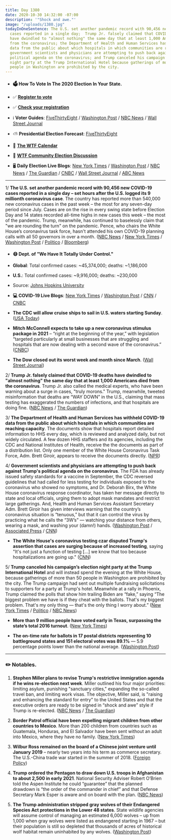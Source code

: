 ```yaml
---
title: Day 1380
date: 2020-10-30 14:32:00 -07:00
description: '"Shock and awe."'
image: "/uploads/1380.jpg"
todayInOneSentence: The U.S. set another pandemic record with 90,456 new COVID-19
  cases reported in a single day;  Trump Jr. falsely claimed that COVID-19 deaths
  have dwindled to "almost nothing" the same day that at least 1,000 Americans died
  from the coronavirus; the Department of Health and Human Services has withheld COVID-19
  data from the public about which hospitals in which communities are reaching capacity;
  government scientists and physicians are attempting to push back against Trump's
  political agenda on the coronavirus; and Trump canceled his campaign’s election
  night party at the Trump International Hotel because gatherings of more than 50
  people in Washington are prohibited by the city.
---
```


* #### 🗳 How To Vote In The 2020 Election In Your State.

* ✅ **[Register to vote](https://www.vote.org/register-to-vote/)**

* ✅ **[Check your registration](https://www.vote.org/am-i-registered-to-vote/)**

* ℹ️ **Voter Guides**: [FiveThirtyEight](https://projects.fivethirtyeight.com/how-to-vote-2020/) / [Washington Post](https://www.washingtonpost.com/elections/2020/how-to-vote/) / [NBC News](https://www.nbcnews.com/specials/plan-your-vote-state-by-state-guide-voting-by-mail-early-in-person-voting-election/index.html?cid=bc_npd_nn_ms_np-1_200816) / [Wall Street Journal](https://www.wsj.com/articles/how-to-vote-by-mail-in-every-state-11597840923)

* ⛅️ **Presidential Election Forecast**: [FiveThirtyEight](https://projects.fivethirtyeight.com/2020-election-forecast/)

* 📆 **[The WTF Calendar](https://talk.whatthefuckjusthappenedtoday.com/t/the-wtf-event-calendar/5888)**

* 💬 **[WTF Community Election Discussion](https://talk.whatthefuckjusthappenedtoday.com/t/2020-general-election-trump-vs-biden/5758)**

* 🖥 **Daily Election Live Blogs**: [New York Times](https://www.nytimes.com/live/2020/10/30/us/trump-biden-election?action=click&module=Top%20Stories&pgtype=Homepage) / [Washington Post](https://www.washingtonpost.com/elections/2020/10/30/trump-biden-live-updates/) / [NBC News](https://www.nbcnews.com/politics/2020-election/live-blog/2020-10-30-trump-biden-election-n1245315) / [The Guardian](https://www.theguardian.com/us-news/live/2020/oct/29/us-election-2020-live-updates-donald-trump-joe-biden-rally-latest-news) / [CNBC](https://www.cnbc.com/2020/10/30/election-2020-live-updates.html) / [Wall Street Journal](https://www.wsj.com/livecoverage/latest-updates/election-live-updates-trump-biden?mod=hp_theme_election-2020-ribbon) / [ABC News](https://abcnews.go.com/Politics/live-updates/2020-election-campaign/?id=73917428)

---

1/ **The U.S. set another pandemic record with 90,456 new COVID-19 cases reported in a single day – set hours after the U.S. logged its 9 millionth coronavirus case**. The country has reported more than 540,000 new coronavirus cases in the past week – the most for any seven-day period since July. Cases are on the rise in every swing state before Election Day and 14 states recorded all-time highs in new cases this week – the most of the pandemic. Trump, meanwhile, has continued to baselessly claim that "we are rounding the turn" on the pandemic. Pence, who chairs the White House’s coronavirus task force, hasn't attended his own COVID-19 planning calls with all 50 governors in over a month. ([NBC News](https://www.nbcnews.com/news/us-news/u-s-records-more-90-000-covid-19-cases-one-n1245450) / [New York Times](https://www.nytimes.com/interactive/2020/10/30/us/us-covid-case-record.html) / [Washington Post](https://www.washingtonpost.com/graphics/2020/elections/swing-states-covid-cases/) / [Politico](https://www.politico.com/news/2020/10/29/pence-absent-coronavirus-calls-433637) / [Bloomberg](https://www.bloomberg.com/news/articles/2020-10-30/record-14-states-hit-covid-peaks-as-surge-spreads-coast-to-coast?sref=MIBMEEoj))

* #### 😷 Dept. of "We Have It Totally Under Control."

* **Global**: Total confirmed cases: \~45,374,000; deaths: \~1,186,000

* **U.S.**: Total confirmed cases: \~9,916,000; deaths: \~230,000

* Source: [Johns Hopkins University](https://coronavirus.jhu.edu/map.html)

* **💻 COVID-19 Live Blogs**: [New York Times](https://www.nytimes.com/live/2020/10/30/world/covid-19-coronavirus-updates?action=click&module=Top%20Stories&pgtype=Homepage) / [Washington Post](https://www.washingtonpost.com/nation/2020/10/30/coronavirus-covid-live-updates-us/) / [CNN](https://www.cnn.com/world/live-news/coronavirus-pandemic-10-30-20-intl/index.html) / [CNBC](https://www.cnbc.com/2020/10/30/coronavirus-live-updates-latest-news-on-the-covid-19-pandemic.html)

* **The CDC will allow cruise ships to sail in U.S. waters starting Sunday**. ([USA Today](https://www.usatoday.com/story/travel/cruises/2020/10/30/cdc-lifts-no-sail-order-issues-framework-conditional-sailing/6051655002/))

* **Mitch McConnell expects to take up a new coronavirus stimulus package in 2021** – “right at the beginning of the year,” with legislation “targeted particularly at small businesses that are struggling and hospitals that are now dealing with a second wave of the coronavirus.” ([CNBC](https://www.cnbc.com/2020/10/30/coronavirus-stimulus-update-pelosi-mcconnell-and-trump-talk-relief-deal.html))

* **The Dow closed out its worst week and month since March**. ([Wall Street Journal](https://www.wsj.com/articles/global-stock-markets-dow-update-10-30-2020-11604046237?mod=hp_lead_pos1))

2/ **Trump Jr. falsely claimed that COVID-19 deaths have dwindled to "almost nothing" the same day that at least 1,000 Americans died from the coronavirus**. Trump Jr. also called the medical experts, who have been warning about a surge in cases, "truly morons." Trump, meanwhile, tweeted misinformation that deaths are “WAY DOWN” in the U.S., claiming that mass testing has exaggerated the numbers of infections, and that hospitals are doing fine. ([NBC News](https://www.nbcnews.com/politics/politics-news/donald-trump-jr-says-covid-numbers-are-almost-nothing-day-n1245449) / [The Guardian](https://www.theguardian.com/world/2020/oct/30/donald-trump-coronavirus-deaths-don-jr))

3/ **The Department of Health and Human Services has withheld COVID-19 data from the public about which hospitals in which communities are reaching capacity**. The documents show that hospitals report detailed information to HHS every day, which is reviewed and analyzed daily, but not widely circulated. A few dozen HHS staffers and its agencies, including the CDC and National Institutes of Health, receive the  the documents as part of a distribution list. Only one member of the White House Coronavirus Task Force, Adm. Brett Giroir, appears to receive the documents directly. ([NPR](https://www.npr.org/sections/health-shots/2020/10/30/929239481/internal-documents-reveal-covid-19-hospitalization-data-the-government-keeps-hid?origin=notify))

4/ **Government scientists and physicians are attempting to push back against Trump's political agenda on the coronavirus**. The FDA has already issued safety standards for a vaccine in September, the CDC reversed guidelines that had called for less testing for individuals exposed to the coronavirus who showed no symptoms, and Dr. Deborah Birx, the White House coronavirus response coordinator, has taken her message directly to state and local officials, urging them to adopt mask mandates and restrict large gatherings. And, Health and Human Services Assistant Secretary Adm. Brett Giroir has given interviews warning that the country’s coronavirus situation is “tenuous,” but that it can control the virus by practicing what he calls the “3W’s” — watching your distance from others, wearing a mask, and washing your (damn!) hands. ([Washington Post](https://www.washingtonpost.com/health/2020/10/30/trump-scientists-covid/) / [Associated Press](https://apnews.com/article/election-2020-donald-trump-pandemics-virus-outbreak-public-health-12a2015d9bb85cf13f2debcf85fb35d5) / [CNN](https://www.cnn.com/2020/10/29/politics/deborah-birx-task-force-scott-atlas/index.html))

* **The White House's coronavirus testing czar disputed Trump's assertion that cases are surging because of increased testing**, saying "It's not just a function of testing \[...\] we know that too because hospitalizations are going up." ([CNN](https://www.cnn.com/2020/10/28/politics/brett-giroir-trump-coronavirus-testing/index.html))

5/ **Trump canceled his campaign’s election night party at the Trump International Hotel** and will  instead spend the evening at the White House, because gatherings of more than 50 people in Washington are prohibited by the city. The Trump campaign had sent out multiple fundraising solicitations to supporters for a party at Trump's hotel. Meanwhile at a rally in Phoenix, Trump claimed the polls that show him trailing Biden are “fake,” saying “The biggest problem we have is if they cheat with the ballots. That's my biggest problem. That's my only thing — that's the only thing I worry about.” ([New York Times](https://www.nytimes.com/2020/10/30/us/elections/trump-remakes-his-election-night-plans.html) / [Politico](https://www.politico.com/news/2020/10/30/eric-trump-election-night-party-433669) / [NBC News](https://www.nbcnews.com/politics/2020-election/trump-has-signaled-he-won-t-accept-election-loss-many-n1245304))

* **More than 9 million people have voted early in Texas, surpassing the state’s total 2016 turnout**. ([New York Times](https://www.nytimes.com/2020/10/30/us/elections/more-than-9-million-people-have-voted-early-in-texas-surpassing-the-states-total-2016-turnout.html))

* **The on-time rate for ballots in 17 postal districts representing 10 battleground states and 151 electoral votes was 89.1%** — 5.9 percentage points lower than the national average. ([Washington Post](https://www.washingtonpost.com/business/2020/10/30/postal-service-absentee-ballots-2020-election/))

---

### ✏️ Notables.

1. **Stephen Miller plans to revise Trump's restrictive immigration agenda if he wins re-election next week**. Miller outlined his four major priorities: limiting asylum, punishing "sanctuary cities," expanding the so-called travel ban, and limiting work visas. The objective, Miller said, is "raising and enhancing the standard for entry" to the United States and that the executive orders are ready to be signed in “shock and awe” style if Trump is re-elected. ([NBC News](https://www.nbcnews.com/politics/immigration/trump-adviser-stephen-miller-reveals-aggressive-second-term-immigration-agenda-n1245407) / [The Guardian](https://www.theguardian.com/us-news/2020/oct/28/stephen-miller-trump-second-term-immigration-blitz))

2. **Border Patrol official have been expelling migrant children from other countries to Mexico**. More than 200 children from countries such as Guatemala, Honduras, and El Salvador have been sent without an adult into Mexico, where they have no family. ([New York Times](https://www.nytimes.com/2020/10/30/us/migrant-children-expulsions-mexico.html))

3. **Wilbur Ross remained on the board of a Chinese joint venture until January 2019** – nearly two years into his term as commerce secretary. The U.S.-China trade war started in the summer of 2018. ([Foreign Policy](https://foreignpolicy.com/2020/10/29/ross-china-board-trade/))

4. **Trump ordered the Pentagon to draw down U.S. troops in Afghanistan to about 2,500 in early 2021**. National Security Adviser Robert O’Brien told the Aspen Institute he could “guarantee” that the planned drawdown is “the order of the commander in chief” and that Defense Secretary Mark Esper is aware and on board with the plan. ([NBC News](https://www.nbcnews.com/news/military/o-brien-confirms-trump-ordered-pentagon-cut-u-s-troops-n1243740))

5. **The Trump administration stripped gray wolves of their Endangered Species Act protections in the Lower 48 states**. State wildlife agencies will assume control of managing an estimated 6,000 wolves – up from 1,000 when gray wolves were listed as endangered starting in 1967 – but their population is still so depleted that thousands of acres of historical wolf habitat remain uninhabited by any wolves. ([Washington Post](https://www.washingtonpost.com/climate-environment/2020/10/29/trump-strips-protections-endangered-gray-wolves/))